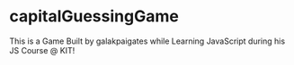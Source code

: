 # capitalGuessingGame
This is a Game Built by galakpaigates while Learning JavaScript during his JS Course @ KIT!
